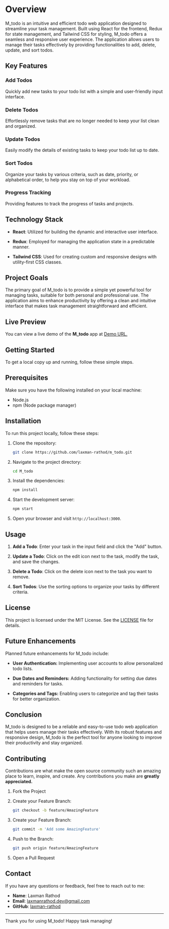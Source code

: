 # Overview 

M_todo is an intuitive and efficient todo web application designed to streamline your task management. Built using React for the frontend, Redux for state management, and Tailwind CSS for styling, M_todo offers a seamless and responsive user experience. The application allows users to manage their tasks effectively by providing functionalities to add, delete, update, and sort todos.



## Key Features

### Add Todos
Quickly add new tasks to your todo list with a simple and user-friendly input interface.

### Delete Todos
Effortlessly remove tasks that are no longer needed to keep your list clean and organized.

### Update Todos
Easily modify the details of existing tasks to keep your todo list up to date.

### Sort Todos
Organize your tasks by various criteria, such as date, priority, or alphabetical order, to help you stay on top of your workload.

### Progress Tracking
Providing features to track the progress of tasks and projects.



## Technology Stack

- **React**: Utilized for building the dynamic and interactive user interface.

- **Redux**: Employed for managing the application state in a predictable manner.

- **Tailwind CSS**: Used for creating custom and responsive designs with utility-first CSS classes.



## Project Goals

The primary goal of M_todo is to provide a simple yet powerful tool for managing tasks, suitable for both personal and professional use. The application aims to enhance productivity by offering a clean and intuitive interface that makes task management straightforward and efficient.



## Live Preview 

You can view a live demo of the **M_todo** app at [Demo URL.](https://m-todo-one.vercel.app/)



## Getting Started

To get a local copy up and running, follow these simple steps.

## Prerequisites

Make sure you have the following installed on your local machine:

- Node.js
- npm (Node package manager)



## Installation

To run this project locally, follow these steps:

1. Clone the repository:
    ```sh
    git clone https://github.com/laxman-rathod/m_todo.git
    ```
2. Navigate to the project directory:
    ```sh
    cd M_todo
    ```
3. Install the dependencies:
    ```sh
    npm install
    ```
4. Start the development server:
    ```sh
    npm start
    ```
5. Open your browser and visit `http://localhost:3000`.



## Usage

1. **Add a Todo**: Enter your task in the input field and click the "Add" button.

2. **Update a Todo**: Click on the edit icon next to the task, modify the task, and save the changes.

3. **Delete a Todo**: Click on the delete icon next to the task you want to remove.

4. **Sort Todos**: Use the sorting options to organize your tasks by different criteria.



## License

This project is licensed under the MIT License. See the [LICENSE](LICENSE) file for details.



## Future Enhancements

Planned future enhancements for M_todo include:

- **User Authentication:** Implementing user accounts to allow personalized todo lists.

- **Due Dates and Reminders:** Adding functionality for setting due dates and reminders for tasks.

- **Categories and Tags:** Enabling users to categorize and tag their tasks for better organization.



## Conclusion

M_todo is designed to be a reliable and easy-to-use todo web application that helps users manage their tasks effectively. With its robust features and responsive design, M_todo is the perfect tool for anyone looking to improve their productivity and stay organized.



## Contributing

Contributions are what make the open source community such an amazing place to learn, inspire, and create. Any contributions you make are **greatly appreciated.**

1. Fork the Project

2. Create your Feature Branch:
    ```sh
    git checkout -b feature/AmazingFeature
    ```

3. Create your Feature Branch:
    ```sh
    git commit -m 'Add some AmazingFeature'
    ```

4. Push to the Branch:
   ```sh
   git push origin feature/AmazingFeature
   ```

5. Open a Pull Request



## Contact

If you have any questions or feedback, feel free to reach out to me:

- **Name**: Laxman Rathod 
- **Email**: laxmanrathod.dev@gmail.com
- **GitHub**: [laxman-rathod](https://github.com/laxman-rathod)

---

Thank you for using M_todo! Happy task managing!
